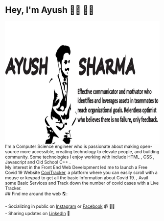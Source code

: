 # Hey, I'm Ayush 👋🏼 👨‍💻
<img src="Asset 1-100.jpg" alt="banner that says Ayush description" align="right" width="100%" height="400">
I'm a Computer Science engineer who is passionate about making open-source more accessible, creating technology to elevate people, and building community. Some technologies I enjoy working with include HTML , CSS , Javascript and Old School C++ . <br />  My interest in the Front End Web Development led me to launch a Free Covid 19 Website <a href="https://practical-mccarthy-f0d71b.netlify.app">CoviTracker</a>, a platform where you can easily scroll with a mouse or keypad to get all the basic Information about Covid 19. , Avail some Basic Services and Track down the number of covid cases with a Live Tracker.<br />
## Find me around the web 🌎: <br /><br>
- Socializing in public on <a href="https://www.instagram.com/ayush2916/">Instagram</a> or <a href="https://www.facebook.com/ayush2916/">Facebook</a> 📹 ✍🏾<br />
- Sharing updates on <a href="https://www.linkedin.com/in/ayush-sharma-49533a153/">LinkedIn</a> 💼<br />
<!--
**ayush2916/ayush2916** is a ✨ _special_ ✨ repository because its `README.md` (this file) appears on your GitHub profile.

Here are some ideas to get you started:

- 🔭 I’m currently working on ...
- 🌱 I’m currently learning ...
- 👯 I’m looking to collaborate on ...
- 🤔 I’m looking for help with ...
- 💬 Ask me about ...
- 📫 How to reach me: ...
- 😄 Pronouns: ...
- ⚡ Fun fact: ...
-->
